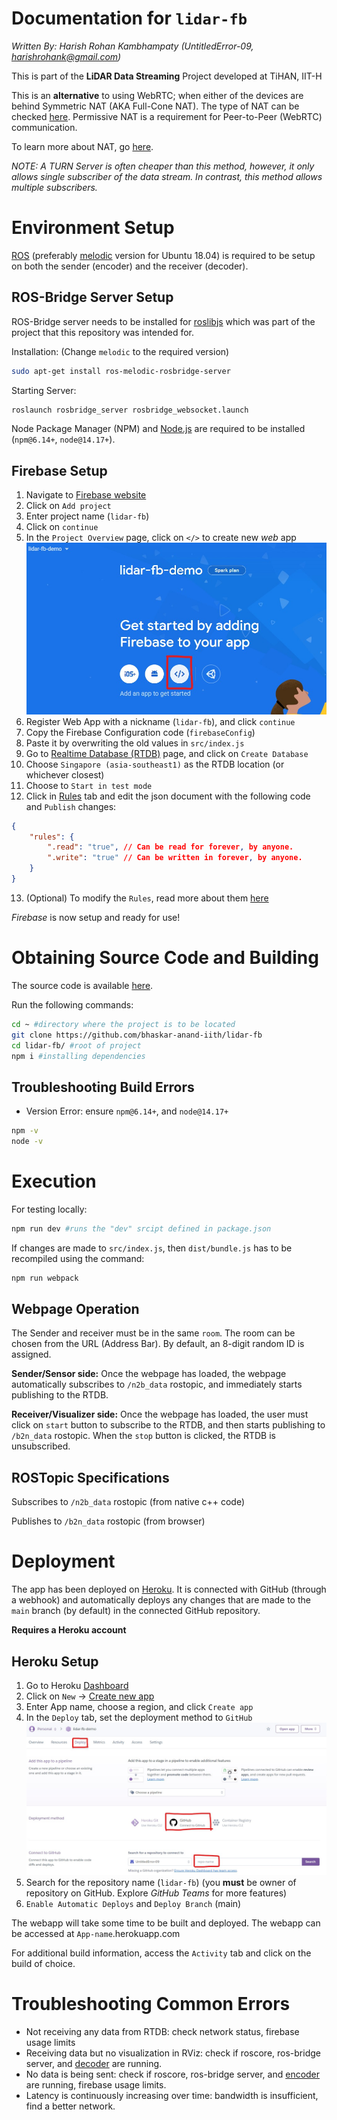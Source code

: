 # Documentation for `lidar-fb`

_Written By: Harish Rohan Kambhampaty (UntitledError-09, harishrohank@gmail.com)_

This is part of the **LiDAR Data Streaming** Project developed at TiHAN, IIT-H

This is an **alternative** to using WebRTC; when either of the devices are behind Symmetric NAT (AKA Full-Cone NAT). The type of NAT can be checked [here](https://clients.dh2i.com/NatTest/). Permissive NAT is a requirement for Peer-to-Peer (WebRTC) communication.

To learn more about NAT, go [here](https://dh2i.com/kbs/kbs-2961448-understanding-different-nat-types-and-hole-punching/).

_NOTE: A TURN Server is often cheaper than this method, however, it only allows single subscriber of the data stream. In contrast, this method allows multiple subscribers._

# Environment Setup

[ROS](https://www.ros.org/) (preferably [melodic](http://wiki.ros.org/melodic/Installation/Ubuntu) version for Ubuntu 18.04) is required to be setup on both the sender (encoder) and the receiver (decoder).

## ROS-Bridge Server Setup

ROS-Bridge server needs to be installed for [roslibjs](http://wiki.ros.org/roslibjs) which was part of the project that this repository was intended for.

Installation: (Change `melodic` to the required version)

```bash
sudo apt-get install ros-melodic-rosbridge-server
```

Starting Server:

```bash
roslaunch rosbridge_server rosbridge_websocket.launch
```

Node Package Manager (NPM) and [Node.js](https://nodejs.org/en/) are required to be installed (`npm@6.14+`, `node@14.17+`).

## Firebase Setup

1. Navigate to [Firebase website](https://console.firebase.google.com/)
1. Click on `Add project`
1. Enter project name (`lidar-fb`)
1. Click on `continue`
1. In the `Project Overview` page, click on `</>` to create new _web_ app ![create web app image](/docs/createWebApp.jpg)
1. Register Web App with a nickname (`lidar-fb`), and click `continue`
1. Copy the Firebase Configuration code (`firebaseConfig`)
1. Paste it by overwriting the old values in `src/index.js`
1. Go to [Realtime Database (RTDB)](https://console.firebase.google.com/project/lidar-fb/database) page, and click on `Create Database`
1. Choose `Singapore (asia-southeast1)` as the RTDB location (or whichever closest)
1. Choose to `Start in test mode`
1. Click in [Rules]() tab and edit the json document with the following code and `Publish` changes:

```json
{
    "rules": {
        ".read": "true", // Can be read for forever, by anyone.
        ".write": "true" // Can be written in forever, by anyone.
    }
}
```

13. (Optional) To modify the `Rules`, read more about them [here](https://firebase.google.com/docs/database/security/get-started)

_Firebase_ is now setup and ready for use!

# Obtaining Source Code and Building

The source code is available [here](https://github.com/bhaskar-anand-iith/lidar-fb).

Run the following commands:

```bash
cd ~ #directory where the project is to be located
git clone https://github.com/bhaskar-anand-iith/lidar-fb
cd lidar-fb/ #root of project
npm i #installing dependencies
```

## Troubleshooting Build Errors

-   Version Error: ensure `npm@6.14+`, and `node@14.17+`

```bash
npm -v
node -v
```

# Execution

For testing locally:

```bash
npm run dev #runs the "dev" srcipt defined in package.json
```

If changes are made to `src/index.js`, then `dist/bundle.js` has to be recompiled using the command:

```bash
npm run webpack
```

## Webpage Operation

The Sender and receiver must be in the same `room`. The room can be chosen from the URL (Address Bar). By default, an 8-digit random ID is assigned.

**Sender/Sensor side:** Once the webpage has loaded, the webpage automatically subscribes to `/n2b_data` rostopic, and immediately starts publishing to the RTDB.

**Receiver/Visualizer side:** Once the webpage has loaded, the user must click on `start` button to subscribe to the RTDB, and then starts publishing to `/b2n_data` rostopic. When the `stop` button is clicked, the RTDB is unsubscribed.

## ROSTopic Specifications

Subscribes to `/n2b_data` rostopic (from native c++ code)

Publishes to `/b2n_data` rostopic (from browser)

# Deployment

The app has been deployed on [Heroku](https://www.heroku.com/). It is connected with GitHub (through a webhook) and automatically deploys any changes that are made to the `main` branch (by default) in the connected GitHub repository.

**Requires a Heroku account**

## Heroku Setup

1. Go to Heroku [Dashboard](https://dashboard.heroku.com/apps/)
1. Click on `New` -> [Create new app](https://dashboard.heroku.com/new-app)
1. Enter App name, choose a region, and click `Create app`
1. In the `Deploy` tab, set the deployment method to `GitHub` ![heroku deploy screen](/docs/heroku-deploy-1.jpg)
1. Search for the repository name (`lidar-fb`) (you **must** be owner of repository on GitHub. Explore _GitHub Teams_ for more features)
1. `Enable Automatic Deploys` and `Deploy Branch` (main)

The webapp will take some time to be built and deployed. The webapp can be accessed at `App-name`.herokuapp.com

For additional build information, access the `Activity` tab and click on the build of choice.

# Troubleshooting Common Errors

-   Not receiving any data from RTDB: check network status, firebase usage limits
-   Receiving data but no visualization in RViz: check if roscore, ros-bridge server, and [decoder](https://github.com/bhaskar-anand-iith/LiDAR_datastream_transceiver) are running.
-   No data is being sent: check if roscore, ros-bridge server, and [encoder](https://github.com/bhaskar-anand-iith/LiDAR_datastream_transceiver) are running, firebase usage limits.
-   Latency is continuously increasing over time: bandwidth is insufficient, find a better network.
